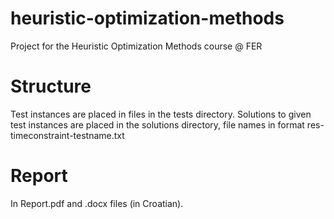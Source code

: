 # heuristic-optimization-methods
Project for the Heuristic Optimization Methods course @ FER

# Structure
Test instances are placed in files in the tests directory.
Solutions to given test instances are placed in the solutions directory, file names in format res-timeconstraint-testname.txt

# Report
In Report.pdf and .docx files (in Croatian).